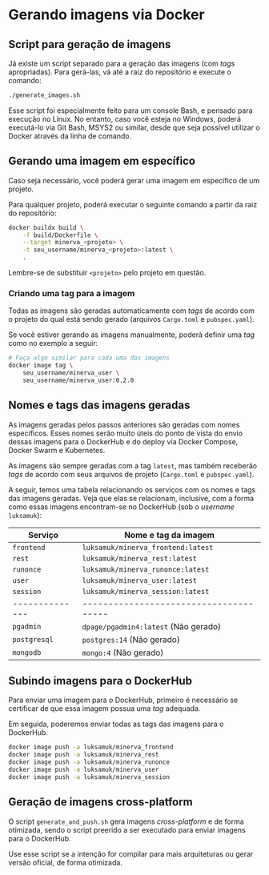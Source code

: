 # Gerando imagens via Docker


## Script para geração de imagens

Já existe um script separado para a geração das imagens (com _tags_
apropriadas). Para gerá-las, vá até a raiz do repositório e execute o comando:

```bash
./generate_images.sh
```

Esse script foi especialmente feito para um console Bash, e pensado para
execução no Linux. No entanto, caso você esteja no Windows, poderá executá-lo
via Git Bash, MSYS2 ou similar, desde que seja possível utilizar o Docker
através da linha de comando.


## Gerando uma imagem em específico

Caso seja necessário, você poderá gerar uma imagem em específico de um projeto.

Para qualquer projeto, poderá executar o seguinte comando a partir
da raiz do repositório:

```bash
docker buildx build \
	-f build/Dockerfile \
	--target minerva_<projeto> \
	-t seu_username/minerva_<projeto>:latest \
	.
```

Lembre-se de substituir `<projeto>` pelo projeto em questão.

### Criando uma tag para a imagem

Todas as imagens são geradas automaticamente com _tags_ de acordo com o projeto
do qual está sendo gerado (arquivos `Cargo.toml` e `pubspec.yaml`).

Se você estiver gerando as imagens manualmente, poderá definir uma _tag_ como
no exemplo a seguir:

```bash
# Faça algo similar para cada uma das imagens
docker image tag \
	seu_username/minerva_user \
	seu_username/minerva_user:0.2.0
```


## Nomes e tags das imagens geradas

As imagens geradas pelos passos anteriores são geradas com nomes
específicos. Esses nomes serão muito úteis do ponto de vista do
envio dessas imagens para o DockerHub e do deploy via Docker
Compose, Docker Swarm e Kubernetes.

As imagens são sempre geradas com a tag `latest`, mas também
receberão _tags_ de acordo com seus arquivos de projeto (`Cargo.toml`
e `pubspec.yaml`).

A seguir, temos uma tabela relacionando os serviços com os nomes e tags
das imagens geradas. Veja que elas se relacionam, inclusive, com a forma
como essas imagens encontram-se no DockerHub (sob o _username_ `luksamuk`):

| Serviço      | Nome e tag da imagem                 |
|--------------|--------------------------------------|
| `frontend`   | `luksamuk/minerva_frontend:latest`   |
| `rest`       | `luksamuk/minerva_rest:latest`       |
| `runonce`    | `luksamuk/minerva_runonce:latest`    |
| `user`       | `luksamuk/minerva_user:latest`       |
| `session`    | `luksamuk/minerva_session:latest`    |
|--------------|--------------------------------------|
| `pgadmin`    | `dpage/pgadmin4:latest` (Não gerado) |
| `postgresql` | `postgres:14` (Não gerado)           |
| `mongodb`    | `mongo:4` (Não gerado)               |



## Subindo imagens para o DockerHub

Para enviar uma imagem para o DockerHub, primeiro é necessário se certificar de
que essa imagem possua uma _tag_ adequada.

Em seguida, poderemos enviar todas as tags das imagens para o DockerHub.

```bash
docker image push -a luksamuk/minerva_frontend
docker image push -a luksamuk/minerva_rest
docker image push -a luksamuk/minerva_runonce
docker image push -a luksamuk/minerva_user
docker image push -a luksamuk/minerva_session
```

## Geração de imagens cross-platform

O script `generate_and_push.sh` gera imagens _cross-platform_ e de forma
otimizada, sendo o script preerido a ser executado para enviar imagens para
o DockerHub.

Use esse script se a intenção for compilar para mais arquiteturas ou gerar
versão oficial, de forma otimizada.

